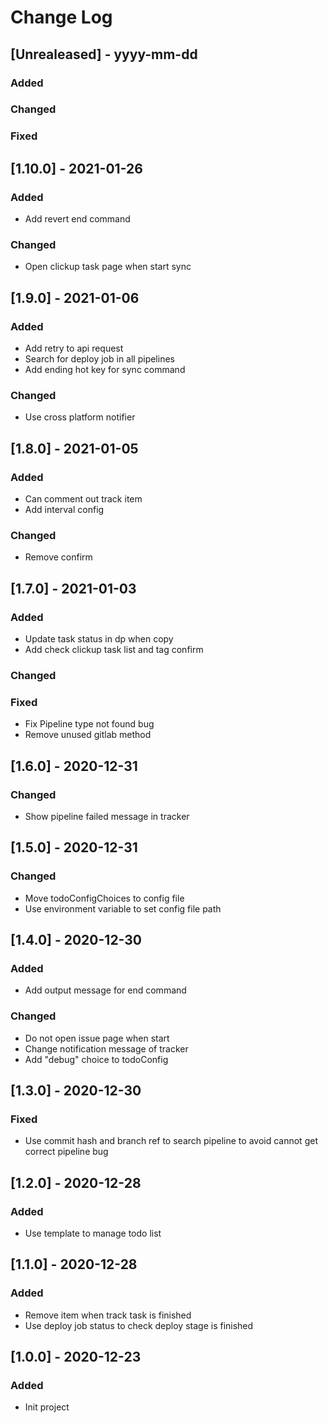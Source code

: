 # Change Log

## [Unrealeased] - yyyy-mm-dd

### Added

### Changed

### Fixed

## [1.10.0] - 2021-01-26

### Added
- Add revert end command

### Changed
- Open clickup task page when start sync

## [1.9.0] - 2021-01-06

### Added
- Add retry to api request
- Search for deploy job in all pipelines
- Add ending hot key for sync command

### Changed
- Use cross platform notifier

## [1.8.0] - 2021-01-05

### Added
- Can comment out track item
- Add interval config

### Changed
- Remove confirm

## [1.7.0] - 2021-01-03

### Added
- Update task status in dp when copy
- Add check clickup task list and tag confirm

### Changed

### Fixed

- Fix Pipeline type not found bug
- Remove unused gitlab method

## [1.6.0] - 2020-12-31

### Changed

- Show pipeline failed message in tracker

## [1.5.0] - 2020-12-31

### Changed

- Move todoConfigChoices to config file
- Use environment variable to set config file path

## [1.4.0] - 2020-12-30

### Added

- Add output message for end command

### Changed

- Do not open issue page when start
- Change notification message of tracker
- Add "debug" choice to todoConfig

## [1.3.0] - 2020-12-30

### Fixed

- Use commit hash and branch ref to search pipeline to avoid cannot get correct pipeline bug

## [1.2.0] - 2020-12-28

### Added

- Use template to manage todo list

## [1.1.0] - 2020-12-28

### Added

- Remove item when track task is finished
- Use deploy job status to check deploy stage is finished

## [1.0.0] - 2020-12-23

### Added

- Init project

